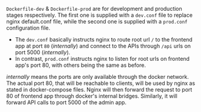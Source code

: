 `Dockerfile-dev` & `Dockerfile-prod` are for development and production stages respectively. The first one is supplied with a `dev.conf` file to replace nginx default.conf file, while the second one is supplied with a `prod.conf` configuration file.

- The `dev.conf` basically instructs nginx to route root url `/` to the frontend app at port `80` (*internally*) and connect to the APIs through `/api` urls on port 5000 (*internally*).
- In contrast, `prod.conf` instructs nginx to listen for root urls on frontend app's port 80, with others being the same as before.

*internally* means the ports are only available through the docker network. The actual port 80, that will be reachable to clients, will be used by nginx as stated in docker-compose files. Nginx will then forward the request to port 80 of frontend app through docker's internal bridges. Similarly, it will forward API calls to port 5000 of the admin app.
